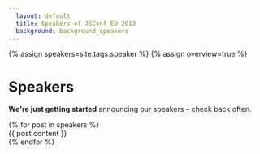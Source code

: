 ```yaml
---
  layout: default
  title: Speakers of JSConf EU 2013
  background: background_speakers
---
```


{% assign speakers=site.tags.speaker %}
{% assign overview=true %}
<style type="text/css">
.background_speakers .stage {
  background-image: url("http://maps.googleapis.com/maps/api/staticmap?size=514x324&sensor=false&markers=color:0xE10079{% for post in speakers %}%7C{% if post.from != "" %}{{ post.from | cgi_escape }}{% endif %}{% endfor %}&visual_refresh=1") !important;
  background-repeat: repeat;
  background-color: #B1D0FE;
}
</style>

<h1>Speakers</h1>

<p><strong>We're just getting started</strong> announcing our speakers – check back often.</p>
{% for post in speakers %}
  <article>
    {{ post.content }}
  </article>
{% endfor %}